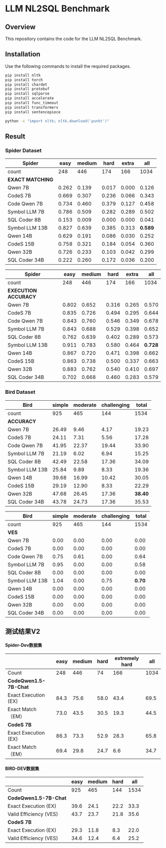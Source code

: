 # LLM NL2SQL Benchmark

## Overview

This repository contains the code for the LLM NL2SQL Benchmark. 

## Installation

Use the following commands to install the required packages.

```sh
pip install nltk
pip install torch
pip install chardet
pip install protobuf
pip install sqlparse
pip install accelerate
pip install func_timeout
pip install transformers
pip install sentencepiece

python -c "import nltk; nltk.download('punkt')"
```

## Result

### Spider Dataset


| **Spider**           | easy | medium | hard | extra | all |
|----------------------|------|--------|------|-------|-----|
| count                | 248  | 446    | 174  | 166   | 1034|
| **EXACT MATCHING**   |      |        |      |       |     |
| Qwen 7B              | 0.262| 0.139  | 0.017| 0.000 | 0.126|
| CodeS 7B             | 0.669| 0.307  | 0.236| 0.066 | 0.343|
| Code Qwen 7B         | 0.734| 0.460  | 0.379| 0.127 | 0.458|
| Symbol LLM 7B        | 0.786| 0.509  | 0.282| 0.289 | 0.502|
| SQL Coder 8B         | 0.153| 0.009  | 0.000| 0.000 | 0.041|
| Symbol LLM 13B       | 0.827| 0.639  | 0.385| 0.313 | **0.589**|
| Qwen 14B             | 0.629| 0.191  | 0.086| 0.030 | 0.252|
| CodeS 15B            | 0.758| 0.321  | 0.184| 0.054 | 0.360|
| Qwen 32B             | 0.726| 0.233  | 0.103| 0.042 | 0.299|
| SQL Coder 34B        | 0.222| 0.260  | 0.172| 0.036 | 0.200|


| **Spider**           | easy | medium | hard | extra | all |
|----------------------|------|--------|------|-------|-----|
| count                | 248  | 446    | 174  | 166   | 1034|
| **EXECUTION ACCURACY** |      |        |      |       |     |
| Qwen 7B              | 0.802| 0.652  | 0.316| 0.265 | 0.570|
| CodeS 7B             | 0.835| 0.726  | 0.494| 0.295 | 0.644|
| Code Qwen 7B         | 0.843| 0.760  | 0.546| 0.349 | 0.678|
| Symbol LLM 7B        | 0.843| 0.688  | 0.529| 0.398 | 0.652|
| SQL Coder 8B         | 0.762| 0.639  | 0.402| 0.289 | 0.573|
| Symbol LLM 13B       | 0.911| 0.783  | 0.580| 0.464 | **0.728**|
| Qwen 14B             | 0.867| 0.720  | 0.471| 0.398 | 0.662|
| CodeS 15B            | 0.863| 0.738  | 0.500| 0.337 | 0.663|
| Qwen 32B             | 0.883| 0.762  | 0.540| 0.410 | 0.697|
| SQL Coder 34B        | 0.702| 0.668  | 0.460| 0.283 | 0.579|


### Bird Dataset

| **Bird**             | simple | moderate | challenging | total |
|----------------------|--------|----------|-------------|-------|
| count                | 925    | 465      | 144         | 1534  |
| **ACCURACY**         |        |          |             |       |
| Qwen 7B              | 26.49  | 9.46     | 4.17        | 19.23 |
| CodeS 7B             | 24.11  | 7.31     | 5.56        | 17.28 |
| Code Qwen 7B         | 41.95  | 22.37    | 19.44       | 33.90 |
| Symbol LLM 7B        | 21.19  | 6.02     | 6.94        | 15.25 |
| SQL Coder 8B         | 42.49  | 22.58    | 17.36       | 34.09 |
| Symbol LLM 13B       | 25.84  | 9.89     | 8.33        | 19.36 |
| Qwen 14B             | 39.68  | 16.99    | 10.42       | 30.05 |
| CodeS 15B            | 29.19  | 12.90    | 8.33        | 22.29 |
| Qwen 32B             | 47.68  | 26.45    | 17.36       | **38.40** |
| SQL Coder 34B        | 43.78  | 24.73    | 17.36       | 35.53 |

| **Bird**             | simple | moderate | challenging | total |
|----------------------|--------|----------|-------------|-------|
| count                | 925    | 465      | 144         | 1534  |
| **VES**              |        |          |             |       |
| Qwen 7B              | 0.00   | 0.00     | 0.00        | 0.00  |
| CodeS 7B             | 0.00   | 0.00     | 0.00        | 0.00  |
| Code Qwen 7B         | 0.75   | 0.61     | 0.00        | 0.64  |
| Symbol LLM 7B        | 0.95   | 0.00     | 0.00        | 0.58  |
| SQL Coder 8B         | 0.00   | 0.00     | 0.00        | 0.00  |
| Symbol LLM 13B       | 1.04   | 0.00     | 0.75        | **0.70**  |
| Qwen 14B             | 0.00   | 0.00     | 0.00        | 0.00  |
| CodeS 15B            | 0.00   | 0.00     | 0.00        | 0.00  |
| Qwen 32B             | 0.00   | 0.00     | 0.00        | 0.00  |
| SQL Coder 34B        | 0.00   | 0.00     | 0.00        | 0.00  |

## 测试结果V2

#### Spider-Dev数据集

|                         | **easy** | **medium** | **hard** | **extremely hard** | **all** |
| ----------------------- | -------- | ---------- | -------- | ------------------ | ------- |
| Count                   | 248      | 446        | 74       | 166                | 1034    |
| **CodeQwen1.5-7B-Chat** |          |            |          |                    |         |
| Exact Execution (EX)    | 84.3     | 75.6       | 58.0     | 43.4               | 69.5    |
| Exact Match（EM）       | 73.0     | 43.5       | 30.5     | 19.3               | 44.5    |
| **CodeS 7B**            |          |            |          |                    |         |
| Exact Execution (EX)    | 86.3     | 73.3       | 52.9     | 28.3               | 65.8    |
| Exact Match（EM）       | 69.4     | 29.8       | 24.7     | 6.6                | 34.7    |

#### BIRD-DEV数据集

|                         | **easy** | **medium** | **hard** | **all** |
| ----------------------- | -------- | ---------- | -------- | ------- |
| Count                   | 925      | 465        | 144      | 1534    |
| **CodeQwen1.5-7B-Chat** |          |            |          |         |
| Exact Execution (EX)    | 39.6     | 24.1       | 22.2     | 33.3    |
| Valid Efficiency (VES)  | 43.7     | 23.7       | 21.8     | 35.6    |
| **CodeS 7B**            |          |            |          |         |
| Exact Execution (EX)    | 29.3     | 11.8       | 8.3      | 22.0    |
| Valid Efficiency (VES)  | 34.6     | 12.4       | 6.4      | 25.2    |


